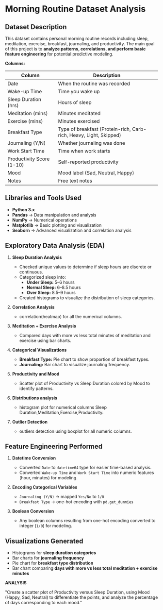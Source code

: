 # Morning Routine Dataset Analysis

##  Dataset Description

This dataset contains personal morning routine records including sleep, meditation, exercise, breakfast, journaling, and productivity. The main goal of this project is to **analyze patterns, correlations, and perform basic feature engineering** for potential predictive modeling.

**Columns:**

| Column | Description |
|--------|-------------|
| Date | When the routine was recorded |
| Wake-up Time | Time you wake up |
| Sleep Duration (hrs) | Hours of sleep |
| Meditation (mins) | Minutes meditated |
| Exercise (mins) | Minutes exercised |
| Breakfast Type | Type of breakfast (Protein-rich, Carb-rich, Heavy, Light, Skipped) |
| Journaling (Y/N) | Whether journaling was done |
| Work Start Time | Time when work starts |
| Productivity Score (1-10) | Self-reported productivity |
| Mood | Mood label (Sad, Neutral, Happy) |
| Notes | Free text notes |


## Libraries and Tools Used

- **Python 3.x**
- **Pandas** → Data manipulation and analysis  
- **NumPy** → Numerical operations  
- **Matplotlib** → Basic plotting and visualization  
- **Seaborn** → Advanced visualization and correlation analysis  


## Exploratory Data Analysis (EDA)

1. **Sleep Duration Analysis**  
   - Checked unique values to determine if sleep hours are discrete or continuous.  
   - Categorized sleep into:  
     - **Under Sleep:** 5–6 hours  
     - **Normal Sleep:** 6–8.5 hours  
     - **Over Sleep:** 8.5–9 hours  
   - Created histograms to visualize the distribution of sleep categories.

2. **Correlation Analysis**  
   - correlation(heatmap) for all the numerical columns.

3. **Meditation + Exercise Analysis**  
   - Compared days with more vs less total minutes of meditation and exercise using bar charts.

4. **Categorical Visualizations**  
   - **Breakfast Type:** Pie chart to show proportion of breakfast types.  
   - **Journaling:** Bar chart to visualize journaling frequency.

5. **Productivity and Mood**  
   - Scatter plot of Productivity vs Sleep Duration colored by Mood to identify patterns.

6. **Distributions analysis**
   - histogram plot for numerical columns Sleep Duration,Meditation,Exercise,Productivity.
  
7. **Outlier Detection**
   - outliers detection using boxplot for all numeric columns.


## Feature Engineering Performed

1. **Datetime Conversion**  
   - Converted `Date` to `datetime64` type for easier time-based analysis.  
   - Converted `Wake-up Time` and `Work Start Time` into numeric features (hour, minutes) for modeling.

2. **Encoding Categorical Variables**  
   - `Journaling (Y/N)` → mapped `Yes/No` to `1/0`  
   - `Breakfast Type` → one-hot encoding with `pd.get_dummies`

3. **Boolean Conversion**  
   - Any boolean columns resulting from one-hot encoding converted to integer (`1/0`) for modeling.


## Visualizations Generated

- Histograms for **sleep duration categories**  
- Bar charts for **journaling frequency**  
- Pie chart for **breakfast type distribution**  
- Bar chart comparing **days with more vs less total meditation + exercise minutes**

**ANALYSIS**

"Create a scatter plot of Productivity versus Sleep Duration, using Mood (Happy, Sad, Neutral) to differentiate the points, and analyze the percentage of days corresponding to each mood."

